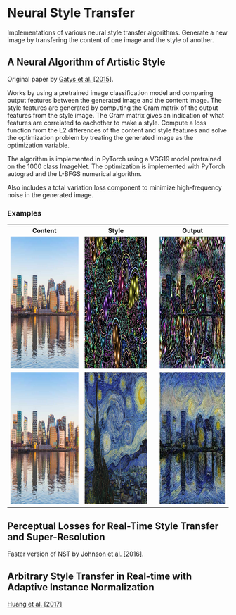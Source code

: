 # Neural Style Transfer

Implementations of various neural style transfer algorithms. Generate a new image by transfering the content of one image and the style of another.

## A Neural Algorithm of Artistic Style

Original paper by [Gatys et al. \[2015\]](https://arxiv.org/abs/1508.06576).

Works by using a pretrained image classification model and comparing output features between the generated image and the content image. The style features are generated by computing the Gram matrix of the output features from the style image. The Gram matrix gives an indication of what features are correlated to eachother to make a style.
Compute a loss function from the L2 differences of the content and style features and solve the optimization problem by treating the generated image as the optimization variable.

The algorithm is implemented in PyTorch using a VGG19 model pretrained on the 1000 class ImageNet. The optimization is implemented with PyTorch autograd and the L-BFGS numerical algorithm.

Also includes a total variation loss component to minimize high-frequency noise in the generated image.

### Examples

<div align="center">
 <table>
  <tr>
   <th>Content</th>
   <th>Style</th>
   <th></th>
   <th>Output</th>
  </tr>
  <tr>
   <td><img src="Images/Oslo.jpg" width="300" height="300"></td>
   <td><img src="Images/StyleTransferImage.jpg" width="300" height="300"></td>
   <td></td>
   <td><img src="Images/Oslo_Styletransfer_nst_400.jpg" width="300" height="300"></td>
  </tr>
  <tr>
   <td><img src="Images/Oslo.jpg" width="300" height="300"></td>
   <td><img src="Images/StarryNight.jpg" width="300" height="300"></td>
   <td></td>
   <td><img src="Images/Oslo_Starrynight_nst_410_evenmorestyle.jpg" width="300" height="300"></td>
  </tr>
 </table> 
</div>


## Perceptual Losses for Real-Time Style Transfer and Super-Resolution

Faster version of NST by [Johnson et al. \[2016\]](https://arxiv.org/abs/1603.08155).

## Arbitrary Style Transfer in Real-time with Adaptive Instance Normalization

[Huang et al. \[2017\]](https://arxiv.org/abs/1703.06868)
